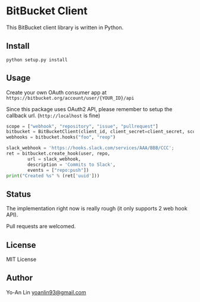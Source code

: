 # BitBucket Client

This BitBucket client library is written in Python.

## Install

    python setup.py install

## Usage

Create your own OAuth consumer app at `https://bitbucket.org/account/user/{YOUR_ID}/api`

Since this package uses OAuth2 API, please remember to setup the callback url.
(`http://localhost` is fine)
    
```python
scope = ["webhook", "repository", "issue", "pullrequest"]
bitbucket = BitBucketClient(client_id, client_secret=client_secret, scope=scope)
webhooks = bitbucket.hooks("foo", "reop")
```

```python
slack_webhook = 'https://hooks.slack.com/services/AAA/BBB/CCC';
ret = bitbucket.create_hook(user, repo,
        url = slack_webhook,
        description = 'Commits to Slack',
        events = ["repo:push"])
print("Created %s" % (ret['uuid']))
```

## Status

The implementation right now is really rough (it only supports 2 web hook API).

Pull requests are welcomed.


## License

MIT License


## Author

Yo-An Lin <yoanlin93@gmail.com>
